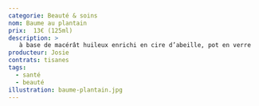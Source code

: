 ```yaml
---
categorie: Beauté & soins
nom: Baume au plantain
prix:  13€ (125ml)
description: >
   à base de macérât huileux enrichi en cire d’abeille, pot en verre
producteur: Josie
contrats: tisanes
tags: 
  - santé
  - beauté
illustration: baume-plantain.jpg
---
```


